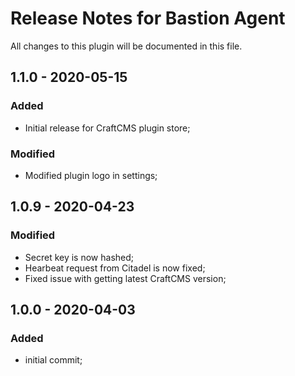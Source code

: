 # Release Notes for Bastion Agent

All changes to this plugin will be documented in this file.

## 1.1.0 - 2020-05-15
### Added
- Initial release for CraftCMS plugin store;
### Modified
- Modified plugin logo in settings;

## 1.0.9 - 2020-04-23
### Modified
- Secret key is now hashed;
- Hearbeat request from Citadel is now fixed;
- Fixed issue with getting latest CraftCMS version;

## 1.0.0 - 2020-04-03
### Added
- initial commit;
